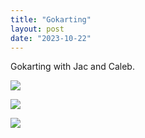 ```yaml
---
title: "Gokarting"
layout: post
date: "2023-10-22"
---
```


Gokarting with Jac and Caleb.

![](/assets/images/2023/IMG-20231022-WA0017-1024x768.jpg)

![](/assets/images/2023/IMG-20231022-WA0016-1024x768.jpg)

![](/assets/images/2023/IMG-20231022-WA0015-1024x576.jpg)
